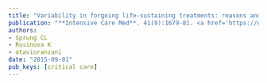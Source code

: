 ```yaml
---
title: "Variability in forgoing life-sustaining treatments: reasons and recommendations"
publication: "**Intensive Care Med**. 41(9):1679-81. <a href='https://doi.org/10.1007/s00134-015-3868-0' target='_blank' rel='noopener noreferrer'>10.1007/s00134-015-3868-0</a>"
authors:
- Sprung CL
- Rusinova K
- otavioranzani
date: "2015-09-01"
pub_keys: [critical care]
---
```

